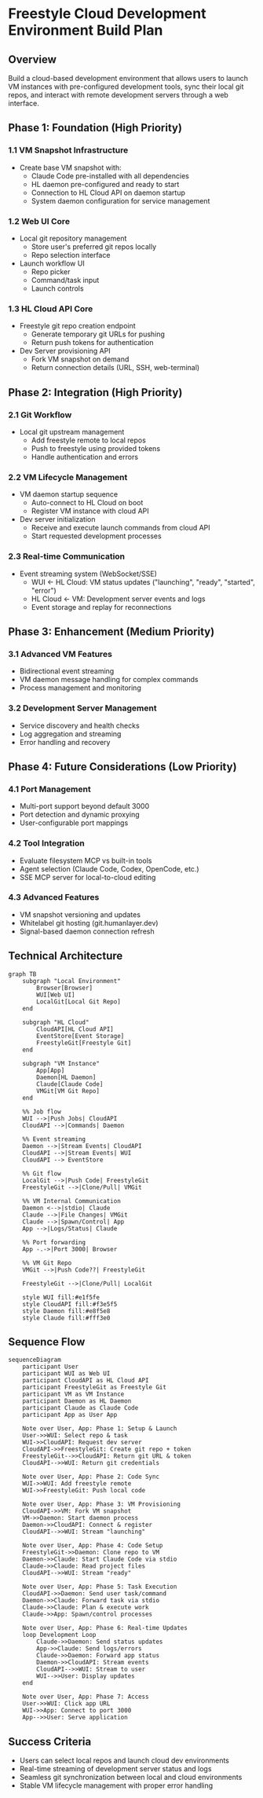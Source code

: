 # Freestyle Cloud Development Environment Build Plan

## Overview

Build a cloud-based development environment that allows users to launch VM instances with pre-configured development tools, sync their local git repos, and interact with remote development servers through a web interface.

## Phase 1: Foundation (High Priority)

### 1.1 VM Snapshot Infrastructure

- Create base VM snapshot with:
  - Claude Code pre-installed with all dependencies
  - HL daemon pre-configured and ready to start
  - Connection to HL Cloud API on daemon startup
  - System daemon configuration for service management

### 1.2 Web UI Core

- Local git repository management
  - Store user's preferred git repos locally
  - Repo selection interface
- Launch workflow UI
  - Repo picker
  - Command/task input
  - Launch controls

### 1.3 HL Cloud API Core

- Freestyle git repo creation endpoint
  - Generate temporary git URLs for pushing
  - Return push tokens for authentication
- Dev Server provisioning API
  - Fork VM snapshot on demand
  - Return connection details (URL, SSH, web-terminal)

## Phase 2: Integration (High Priority)

### 2.1 Git Workflow

- Local git upstream management
  - Add freestyle remote to local repos
  - Push to freestyle using provided tokens
  - Handle authentication and errors

### 2.2 VM Lifecycle Management

- VM daemon startup sequence
  - Auto-connect to HL Cloud on boot
  - Register VM instance with cloud API
- Dev server initialization
  - Receive and execute launch commands from cloud API
  - Start requested development processes

### 2.3 Real-time Communication

- Event streaming system (WebSocket/SSE)
  - WUI ← HL Cloud: VM status updates ("launching", "ready", "started", "error")
  - HL Cloud ← VM: Development server events and logs
  - Event storage and replay for reconnections

## Phase 3: Enhancement (Medium Priority)

### 3.1 Advanced VM Features

- Bidirectional event streaming
- VM daemon message handling for complex commands
- Process management and monitoring

### 3.2 Development Server Management

- Service discovery and health checks
- Log aggregation and streaming
- Error handling and recovery

## Phase 4: Future Considerations (Low Priority)

### 4.1 Port Management

- Multi-port support beyond default 3000
- Port detection and dynamic proxying
- User-configurable port mappings

### 4.2 Tool Integration

- Evaluate filesystem MCP vs built-in tools
- Agent selection (Claude Code, Codex, OpenCode, etc.)
- SSE MCP server for local-to-cloud editing

### 4.3 Advanced Features

- VM snapshot versioning and updates
- Whitelabel git hosting (git.humanlayer.dev)
- Signal-based daemon connection refresh

## Technical Architecture

```mermaid
graph TB
    subgraph "Local Environment"
        Browser[Browser]
        WUI[Web UI]
        LocalGit[Local Git Repo]
    end

    subgraph "HL Cloud"
        CloudAPI[HL Cloud API]
        EventStore[Event Storage]
        FreestyleGit[Freestyle Git]
    end

    subgraph "VM Instance"
        App[App]
        Daemon[HL Daemon]
        Claude[Claude Code]
        VMGit[VM Git Repo]
    end

    %% Job flow
    WUI -->|Push Jobs| CloudAPI
    CloudAPI -->|Commands| Daemon

    %% Event streaming
    Daemon -->|Stream Events| CloudAPI
    CloudAPI -->|Stream Events| WUI
    CloudAPI --> EventStore

    %% Git flow
    LocalGit -->|Push Code| FreestyleGit
    FreestyleGit -->|Clone/Pull| VMGit

    %% VM Internal Communication
    Daemon <-->|stdio| Claude
    Claude -->|File Changes| VMGit
    Claude -->|Spawn/Control| App
    App -->|Logs/Status| Claude

    %% Port forwarding
    App -.->|Port 3000| Browser

    %% VM Git Repo
    VMGit -->|Push Code??| FreestyleGit

    FreestyleGit -->|Clone/Pull| LocalGit

    style WUI fill:#e1f5fe
    style CloudAPI fill:#f3e5f5
    style Daemon fill:#e8f5e8
    style Claude fill:#fff3e0
```

## Sequence Flow

```mermaid
sequenceDiagram
    participant User
    participant WUI as Web UI
    participant CloudAPI as HL Cloud API
    participant FreestyleGit as Freestyle Git
    participant VM as VM Instance
    participant Daemon as HL Daemon
    participant Claude as Claude Code
    participant App as User App

    Note over User, App: Phase 1: Setup & Launch
    User->>WUI: Select repo & task
    WUI->>CloudAPI: Request dev server
    CloudAPI->>FreestyleGit: Create git repo + token
    FreestyleGit-->>CloudAPI: Return git URL & token
    CloudAPI-->>WUI: Return git credentials

    Note over User, App: Phase 2: Code Sync
    WUI->>WUI: Add freestyle remote
    WUI->>FreestyleGit: Push local code

    Note over User, App: Phase 3: VM Provisioning
    CloudAPI->>VM: Fork VM snapshot
    VM->>Daemon: Start daemon process
    Daemon->>CloudAPI: Connect & register
    CloudAPI-->>WUI: Stream "launching"

    Note over User, App: Phase 4: Code Setup
    FreestyleGit->>Daemon: Clone repo to VM
    Daemon->>Claude: Start Claude Code via stdio
    Claude->>Claude: Read project files
    CloudAPI-->>WUI: Stream "ready"

    Note over User, App: Phase 5: Task Execution
    CloudAPI->>Daemon: Send user task/command
    Daemon->>Claude: Forward task via stdio
    Claude->>Claude: Plan & execute work
    Claude->>App: Spawn/control processes

    Note over User, App: Phase 6: Real-time Updates
    loop Development Loop
        Claude->>Daemon: Send status updates
        App->>Claude: Send logs/errors
        Claude->>Daemon: Forward app status
        Daemon->>CloudAPI: Stream events
        CloudAPI-->>WUI: Stream to user
        WUI-->>User: Display updates
    end

    Note over User, App: Phase 7: Access
    User->>WUI: Click app URL
    WUI->>App: Connect to port 3000
    App-->>User: Serve application
```

## Success Criteria

- Users can select local repos and launch cloud dev environments
- Real-time streaming of development server status and logs
- Seamless git synchronization between local and cloud environments
- Stable VM lifecycle management with proper error handling
